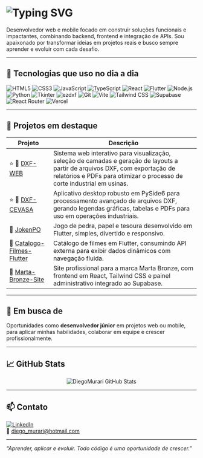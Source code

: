 # ![Typing SVG](https://readme-typing-svg.demolab.com?font=Ancizar+Sans&weight=700&size=25&pause=1000&color=F77189&center=true&random=true&width=435&lines=Diego+Murari)


Desenvolvedor web e mobile focado em construir soluções funcionais e impactantes, combinando backend, frontend e integração de APIs. Sou apaixonado por transformar ideias em projetos reais e busco sempre aprender e evoluir com cada desafio.

---

## 🚀 Tecnologias que uso no dia a dia

![HTML5](https://img.shields.io/badge/-HTML5-E34F26?logo=html5&logoColor=white)
![CSS3](https://img.shields.io/badge/-CSS3-1572B6?logo=css3&logoColor=white)
![JavaScript](https://img.shields.io/badge/-JavaScript-F7DF1E?logo=javascript&logoColor=black)
![TypeScript](https://img.shields.io/badge/-TypeScript-3178C6?logo=typescript&logoColor=white)
![React](https://img.shields.io/badge/-React-61DAFB?logo=react&logoColor=black)
![Flutter](https://img.shields.io/badge/-Flutter-02569B?logo=flutter&logoColor=white)
![Node.js](https://img.shields.io/badge/-Node.js-339933?logo=nodedotjs&logoColor=white)
![Python](https://img.shields.io/badge/-Python-3776AB?logo=python&logoColor=white)
![Tkinter](https://img.shields.io/badge/-Tkinter-FF6F00?logo=python&logoColor=white)
![ezdxf](https://img.shields.io/badge/-ezdxf-FFD43B?logo=python&logoColor=black)
![Git](https://img.shields.io/badge/-Git-F05032?logo=git&logoColor=white)
![Vite](https://img.shields.io/badge/-Vite-646CFF?logo=vite&logoColor=white)
![Tailwind CSS](https://img.shields.io/badge/-Tailwind_CSS-06B6D4?logo=tailwind-css&logoColor=white)
![Supabase](https://img.shields.io/badge/-Supabase-3ECF8E?logo=supabase&logoColor=white)
![React Router](https://img.shields.io/badge/-React_Router-CA4245?logo=reactrouter&logoColor=white)
![Vercel](https://img.shields.io/badge/-Vercel-000000?logo=vercel&logoColor=white)

---

## 💼 Projetos em destaque

| Projeto | Descrição |
|--------|-----------|
| ⭐️ 🔗 [DXF-WEB](https://github.com/DiegoMurari/dxf-web) | Sistema web interativo para visualização, seleção de camadas e geração de layouts a partir de arquivos DXF, com exportação de relatórios e PDFs para otimizar o processo de corte industrial em usinas. |
| ⭐️ 🔗 [DXF-CEVASA](https://github.com/DiegoMurari/dxf-cevasa) | Aplicativo desktop robusto em PySide6 para processamento avançado de arquivos DXF, gerando legendas gráficas, tabelas e PDFs para uso em operações industriais. |
| 🔗 [JokenPO](https://github.com/DiegoMurari/JokenPO) | Jogo de pedra, papel e tesoura desenvolvido em Flutter, simples, divertido e responsivo. |
| 🔗 [Catalogo-Filmes-Flutter](https://github.com/DiegoMurari/catalogo-filmes-flutter) | Catálogo de filmes em Flutter, consumindo API externa para exibir dados dinâmicos com navegação fluida. |
| 🔗 [Marta-Bronze-Site](https://github.com/DiegoMurari/marta-bronze) | Site profissional para a marca Marta Bronze, com frontend em React, Tailwind CSS e painel administrativo integrado ao Supabase. |

---

## 🎯 Em busca de

Oportunidades como **desenvolvedor júnior** em projetos web ou mobile, para aplicar minhas habilidades, colaborar em equipe e crescer profissionalmente.

---

## 📈 GitHub Stats

<p align="center">
  <img
    src="https://github-readme-stats.vercel.app/api?username=DiegoMurari&show_icons=true&theme=radical&cache_seconds=300"
    alt="DiegoMurari GitHub Stats"
  />
</p>

---

## 📫 Contato

[![LinkedIn](https://img.shields.io/badge/-LinkedIn-0A66C2?logo=linkedin&logoColor=white)](https://www.linkedin.com/in/diegomurari)  
📧 diego_murari@hotmail.com

---

*“Aprender, aplicar e evoluir. Todo código é uma oportunidade de crescer.”*
